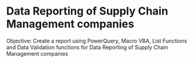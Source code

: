 # Data Reporting of Supply Chain Management companies
Objective: Create a report using PowerQuery, Macro VBA, List Functions and Data Validation functions for Data Reporting of Supply Chain Management companies
